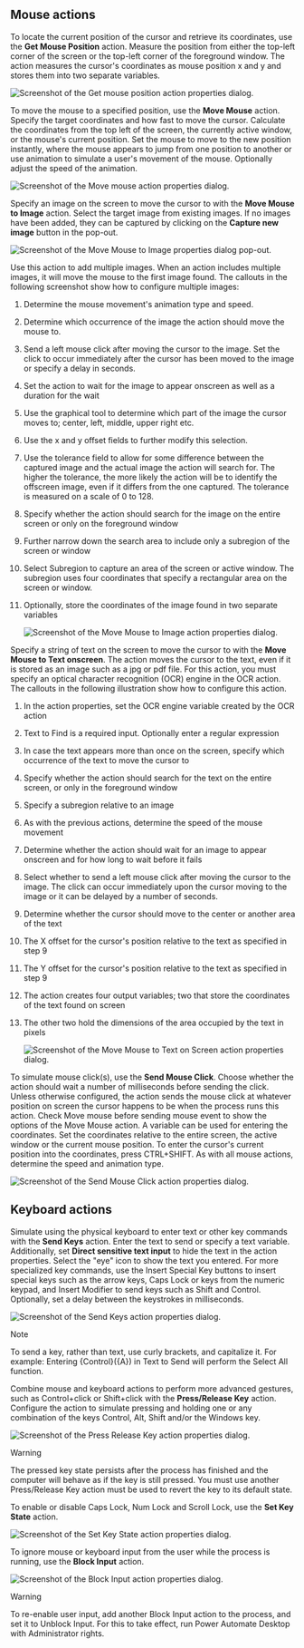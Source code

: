 ## Mouse actions

To locate the current position of the cursor and retrieve its coordinates, use the **Get Mouse Position** action. Measure the position from either the top-left corner of the screen or the top-left corner of the foreground window. The action measures the cursor's coordinates as mouse position x and y and stores them into two separate variables.

![Screenshot of the Get mouse position action properties dialog.](..\media\mouse-position-action-properties.png)

To move the mouse to a specified position, use the **Move Mouse** action. Specify the target coordinates and how fast to move the cursor. Calculate the coordinates from the top left of the screen, the currently active window, or the mouse's current position. Set the mouse to move to the new position instantly, where the mouse appears to jump from one position to another or use animation to simulate a user's movement of the mouse. Optionally adjust the speed of the animation.

![Screenshot of the Move mouse action properties dialog.](..\media\move-mouse-properties.png)

Specify an image on the screen to move the cursor to with the **Move Mouse to Image** action. Select the target image from existing images. If no images have been added, they can be captured by clicking on the **Capture new image** button in the pop-out.

![Screenshot of the Move Mouse to Image properties dialog pop-out.](..\media\move-mouse-image-properties-popout.png)

Use this action to add multiple images. When an action includes multiple images, it will move the mouse to the first image found. The callouts in the following screenshot show how to configure multiple images:

1. Determine the mouse movement's animation type and speed.
1. Determine which occurrence of the image the action should move the mouse to.
1. Send a left mouse click after moving the cursor to the image. Set the click to occur immediately after the cursor has been moved to the image or specify a delay in seconds.
1. Set the action to wait for the image to appear onscreen as well as a duration for the wait
1. Use the graphical tool to determine which part of the image the cursor moves to; center, left, middle, upper right etc.
1. Use the x and y offset fields to further modify this selection.
1. Use the tolerance field to allow for some difference between the captured image and the actual image the action will search for. The higher the tolerance, the more likely the action will be to identify the offscreen image, even if it differs from the one captured. The tolerance is measured on a scale of 0 to 128.
1. Specify whether the action should search for the image on the entire screen or only on the foreground window
1. Further narrow down the search area to include only a subregion of the screen or window
1. Select Subregion to capture an area of the screen or active window. The subregion uses four coordinates that specify a rectangular area on the screen or window.
1. Optionally, store the coordinates of the image found in two separate variables

   ![Screenshot of the Move Mouse to Image action properties dialog.](..\media\move-mouse-image-action-properties.png)

Specify a string of text on the screen to move the cursor to with the **Move Mouse to Text onscreen**. The action moves the cursor to the text, even if it is stored as an image such as a jpg or pdf file. For this action, you must specify an optical character recognition (OCR) engine in the OCR action. The callouts in the following illustration show how to configure this action.

1. In the action properties, set the OCR engine variable created by the OCR action
1. Text to Find is a required input. Optionally enter a regular expression
1. In case the text appears more than once on the screen, specify which occurrence of the text to move the cursor to
1. Specify whether the action should search for the text on the entire screen, or only in the foreground window
1. Specify a subregion relative to an image
1. As with the previous actions, determine the speed of the mouse movement
1. Determine whether the action should wait for an image to appear onscreen and for how long to wait before it fails
1. Select whether to send a left mouse click after moving the cursor to the image. The click can occur immediately upon the cursor moving to the image or it can be delayed by a number of seconds.
1. Determine whether the cursor should move to the center or another area of the text
1. The X offset for the cursor's position relative to the text as specified in step 9
1. The Y offset for the cursor's position relative to the text as specified in step 9
1. The action creates four output variables; two that store the coordinates of the text found on screen
1. The other two hold the dimensions of the area occupied by the text in pixels

   ![Screenshot of the Move Mouse to Text on Screen action properties dialog.](..\media\move-mouse-text-screen-action-properties.png)

To simulate mouse click(s), use the **Send Mouse Click**. Choose whether the action should wait a number of milliseconds before sending the click. Unless otherwise configured, the action sends the mouse click at whatever position on screen the cursor happens to be when the process runs this action. Check Move mouse before sending mouse event to show the options of the Move Mouse action. A variable can be used for entering the coordinates. Set the coordinates relative to the entire screen, the active window or the current mouse position. To enter the cursor's current position into the coordinates, press CTRL+SHIFT. As with all mouse actions, determine the speed and animation type.

![Screenshot of the Send Mouse Click action properties dialog.](..\media\send-mouse-click-action.png)

## Keyboard actions

Simulate using the physical keyboard to enter text or other key commands with the **Send Keys** action. Enter the text to send or specify a text variable. Additionally, set **Direct sensitive text input** to hide the text in the action properties. Select the "eye" icon to show the text you entered. For more specialized key commands, use the Insert Special Key buttons to insert special keys such as the arrow keys, Caps Lock or keys from the numeric keypad, and Insert Modifier to send keys such as Shift and Control. Optionally, set a delay between the keystrokes in milliseconds.

![Screenshot of the Send Keys action properties dialog.](..\media\send-keys-action.png)

> [!NOTE]
> To send a key, rather than text, use curly brackets, and capitalize it. For example: Entering {Control}({A}) in Text to Send will perform the Select All function.

Combine mouse and keyboard actions to perform more advanced gestures, such as Control+click or Shift+click with the **Press/Release Key** action. Configure the action to simulate pressing and holding one or any combination of the keys Control, Alt, Shift and/or the Windows key.

![Screenshot of the Press Release Key action properties dialog.](..\media\press-release-key-properties.png)

> [!WARNING]
> The pressed key state persists after the process has finished and the computer will behave as if the key is still pressed. You must use another Press/Release Key action must be used to revert the key to its default state.

To enable or disable Caps Lock, Num Lock and Scroll Lock, use the **Set Key State** action.

![Screenshot of the Set Key State action properties dialog.](..\media\set-key-state-action.png)

To ignore mouse or keyboard input from the user while the process is running, use the **Block Input** action.

![Screenshot of the Block Input action properties dialog.](..\media\block-input-action.png)

> [!WARNING]
> To re-enable user input, add another Block Input action to the process, and set it to Unblock Input. For this to take effect, run Power Automate Desktop with Administrator rights.
